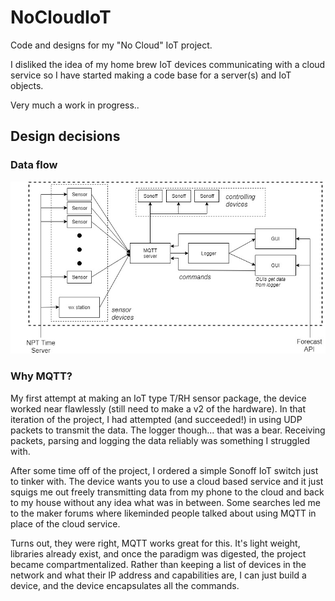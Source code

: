# NoCloudIoT

Code and designs for my "No Cloud" IoT project.

I disliked the idea of my home brew IoT devices communicating with a cloud service so I have started making a code base for a server(s) and IoT objects. 

Very much a work in progress..

## Design decisions

### Data flow

![Data flow](https://raw.githubusercontent.com/radmagnetman/NoCloudIoT/master/data_flow_diagram.jpg)


### Why MQTT?

My first attempt at making an IoT type T/RH sensor package, the device worked near flawlessly (still need to make a v2 of the hardware). In that iteration of the project, I had attempted (and succeeded!) in using UDP packets to transmit the data. The logger though... that was a bear. Receiving packets, parsing and logging the data reliably was something I struggled with. 

After some time off of the project, I ordered a simple Sonoff IoT switch just to tinker with. The device wants you to use a cloud based service and it just squigs me out freely transmitting data from my phone to the cloud and back to my house without any idea what was in between. Some searches led me to the maker forums where likeminded people talked about using MQTT in place of the cloud service.

Turns out, they were right, MQTT works great for this. It's light weight, libraries already exist, and once the paradigm was digested, the project became compartmentalized. Rather than keeping a list of devices in the network and what their IP address and capabilities are, I can just build a device, and the device encapsulates all the commands. 

